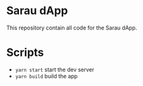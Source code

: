 # Sarau dApp
This repository contain all code for the Sarau dApp.

# Scripts
- `yarn start` start the dev server
- `yarn build` build the app